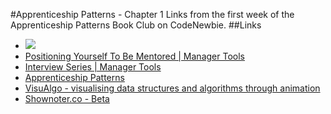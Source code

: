 #Apprenticeship Patterns - Chapter 1
Links from the first week of the Apprenticeship Patterns Book Club on CodeNewbie.
##Links
* ![](http://orm-chimera-prod.s3.amazonaws.com/1234000001813/figs/web/appp_frontmap.png)
* [Positioning Yourself To Be Mentored | Manager Tools](https://www.manager-tools.com/2013/08/positioning-yourself-be-mentored)
* [Interview Series | Manager Tools](https://www.manager-tools.com/products/interview-series)
* [Apprenticeship Patterns](http://chimera.labs.oreilly.com/books/1234000001813/index.html)
* [VisuAlgo - visualising data structures and algorithms through animation](http://visualgo.net/)
* [Shownoter.co - Beta](http://shownoter.co/)
